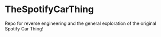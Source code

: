 # TheSpotifyCarThing
Repo for reverse engineering and the general exploration of the original Spotify Car Thing!

